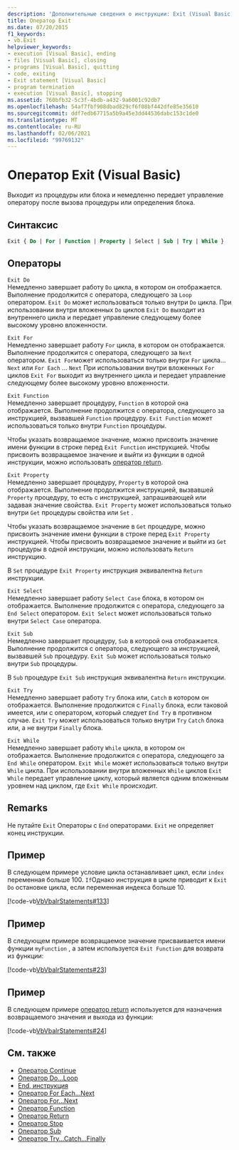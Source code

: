 ```yaml
---
description: 'Дополнительные сведения о инструкции: Exit (Visual Basic)'
title: Оператор Exit
ms.date: 07/20/2015
f1_keywords:
- vb.Exit
helpviewer_keywords:
- execution [Visual Basic], ending
- files [Visual Basic], closing
- programs [Visual Basic], quitting
- code, exiting
- Exit statement [Visual Basic]
- program termination
- execution [Visual Basic], stopping
ms.assetid: 760bfb32-5c3f-4bdb-a432-9a6001c92db7
ms.openlocfilehash: 54af7fbf908dbad829cf6f08bf442dfe85e35610
ms.sourcegitcommit: ddf7edb67715a5b9a45e3dd44536dabc153c1de0
ms.translationtype: MT
ms.contentlocale: ru-RU
ms.lasthandoff: 02/06/2021
ms.locfileid: "99769132"
---
```

# <a name="exit-statement-visual-basic"></a>Оператор Exit (Visual Basic)

Выходит из процедуры или блока и немедленно передает управление оператору после вызова процедуры или определения блока.

## <a name="syntax"></a>Синтаксис

```vb
Exit { Do | For | Function | Property | Select | Sub | Try | While }
```

## <a name="statements"></a>Операторы

 `Exit Do`  
 Немедленно завершает работу `Do` цикла, в котором он отображается. Выполнение продолжится с оператора, следующего за `Loop` оператором. `Exit Do` может использоваться только внутри `Do` цикла. При использовании внутри вложенных `Do` циклов `Exit Do` выходит из внутреннего цикла и передает управление следующему более высокому уровню вложенности.

 `Exit For`  
 Немедленно завершает работу `For` цикла, в котором он отображается. Выполнение продолжится с оператора, следующего за `Next` оператором. `Exit For`может использоваться только внутри `For` цикла... `Next` или `For Each` ... `Next` При использовании внутри вложенных `For` циклов `Exit For` выходит из внутреннего цикла и передает управление следующему более высокому уровню вложенности.

 `Exit Function`  
 Немедленно завершает процедуру, `Function` в которой она отображается. Выполнение продолжится с оператора, следующего за инструкцией, вызвавшей `Function` процедуру. `Exit Function` может использоваться только внутри `Function` процедуры.

 Чтобы указать возвращаемое значение, можно присвоить значение имени функции в строке перед `Exit Function` инструкцией. Чтобы присвоить возвращаемое значение и выйти из функции в одной инструкции, можно использовать [оператор return](return-statement.md).

 `Exit Property`  
 Немедленно завершает процедуру, `Property` в которой она отображается. Выполнение продолжится инструкцией, вызвавшей `Property` процедуру, то есть с инструкцией, запрашивающей или задавая значение свойства. `Exit Property` может использоваться только внутри `Get` процедуры свойства или `Set` .

 Чтобы указать возвращаемое значение в `Get` процедуре, можно присвоить значение имени функции в строке перед `Exit Property` инструкцией. Чтобы присвоить возвращаемое значение и выйти из `Get` процедуры в одной инструкции, можно использовать `Return` инструкцию.

 В `Set` процедуре `Exit Property` инструкция эквивалентна `Return` инструкции.

 `Exit Select`  
 Немедленно завершает работу `Select Case` блока, в котором он отображается. Выполнение продолжится с оператора, следующего за `End Select` оператором. `Exit Select` может использоваться только внутри `Select Case` оператора.

 `Exit Sub`  
 Немедленно завершает процедуру, `Sub` в которой она отображается. Выполнение продолжится с оператора, следующего за инструкцией, вызвавшей `Sub` процедуру. `Exit Sub` может использоваться только внутри `Sub` процедуры.

 В `Sub` процедуре `Exit Sub` инструкция эквивалентна `Return` инструкции.

 `Exit Try`  
 Немедленно завершает работу `Try` блока или, `Catch` в котором он отображается. Выполнение продолжится с `Finally` блока, если таковой имеется, или с оператором, который следует `End Try` в противном случае. `Exit Try` может использоваться только внутри `Try` `Catch` блока или, а не внутри `Finally` блока.

 `Exit While`  
 Немедленно завершает работу `While` цикла, в котором он отображается. Выполнение продолжится с оператора, следующего за `End While` оператором. `Exit While` может использоваться только внутри `While` цикла. При использовании внутри вложенных `While` циклов `Exit While` передает управление циклу, который является одним вложенным уровнем над циклом, где `Exit While` происходит.

## <a name="remarks"></a>Remarks

Не путайте `Exit` Операторы с `End` операторами. `Exit` не определяет конец инструкции.

## <a name="example"></a>Пример

В следующем примере условие цикла останавливает цикл, если `index` переменная больше 100. `If`Однако инструкция в цикле приводит к `Exit Do` остановке цикла, если переменная индекса больше 10.

[!code-vb[VbVbalrStatements#133](~/samples/snippets/visualbasic/VS_Snippets_VBCSharp/VbVbalrStatements/VB/class10.vb#133)]

## <a name="example"></a>Пример

В следующем примере возвращаемое значение присваивается имени функции `myFunction` , а затем используется `Exit Function` для возврата из функции:

[!code-vb[VbVbalrStatements#23](~/samples/snippets/visualbasic/VS_Snippets_VBCSharp/VbVbalrStatements/VB/Class1.vb#23)]

## <a name="example"></a>Пример

В следующем примере [оператор return](return-statement.md) используется для назначения возвращаемого значения и выхода из функции:

[!code-vb[VbVbalrStatements#24](~/samples/snippets/visualbasic/VS_Snippets_VBCSharp/VbVbalrStatements/VB/Class1.vb#24)]

## <a name="see-also"></a>См. также

- [Оператор Continue](continue-statement.md)
- [Оператор Do…Loop](do-loop-statement.md)
- [End, инструкция](end-statement.md)
- [Оператор For Each…Next](for-each-next-statement.md)
- [Оператор For…Next](for-next-statement.md)
- [Оператор Function](function-statement.md)
- [Оператор Return](return-statement.md)
- [Оператор Stop](stop-statement.md)
- [Оператор Sub](sub-statement.md)
- [Оператор Try...Catch...Finally](try-catch-finally-statement.md)
